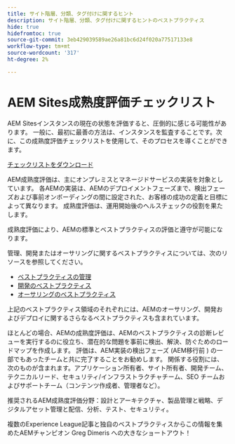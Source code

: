 ```yaml
---
title: サイト階層、分類、タグ付けに関するヒント
description: サイト階層、分類、タグ付けに関するヒントのベストプラクティス
hide: true
hidefromtoc: true
source-git-commit: 3eb429039589ae26a81bc6d24f020a77517133e8
workflow-type: tm+mt
source-wordcount: '317'
ht-degree: 2%

---
```



# AEM Sites成熟度評価チェックリスト

AEM Sitesインスタンスの現在の状態を評価すると、圧倒的に感じる可能性があります。 一般に、最初に最善の方法は、インスタンスを監査することです。次に、この成熟度評価チェックリストを使用して、そのプロセスを導くことができます。

[チェックリストをダウンロード](assets/AEM-Sites-Maturity-Assessment.xlsx)

AEM成熟度評価は、主にオンプレミスとマネージドサービスの実装を対象としています。 各AEMの実装は、AEMのデプロイメントフェーズまで、検出フェーズおよび事前オンボーディングの間に設定された、お客様の成功の定義と目標によって異なります。 成熟度評価は、運用開始後のヘルスチェックの役割を果たします。

成熟度評価により、AEMの標準とベストプラクティスの評価と遵守が可能になります。

管理、開発またはオーサリングに関するベストプラクティスについては、次のリソースを参照してください。

* [ベストプラクティスの管理](https://experienceleague.adobe.com/docs/experience-manager-65/administering/bestpractices/administer-best-practices.html?lang=en)
* [開発のベストプラクティス](https://experienceleague.adobe.com/docs/experience-manager-65/developing/bestpractices/best-practices.html?lang=en)
* [オーサリングのベストプラクティス](https://experienceleague.adobe.com/docs/experience-manager-65/authoring/authoring/best-practices.html?lang=en)

上記のベストプラクティス領域のそれぞれには、AEMのオーサリング、開発およびデプロイに関するさらなるベストプラクティスも含まれています。

ほとんどの場合、AEMの成熟度評価は、AEMのベストプラクティスの診断レビューを実行するのに役立ち、潜在的な問題を事前に検出、解決、防ぐためのロードマップを作成します。 評価は、AEM実装の検出フェーズ (AEM移行前 ) の一部でもあったチームと共に完了することをお勧めします。 関係する役割には、次のものが含まれます。アプリケーション所有者、サイト所有者、開発チーム、テクニカルリード、セキュリティ/インフラストラクチャチーム、SEO チームおよびサポートチーム（コンテンツ作成者、管理者など）。

推奨されるAEM成熟度評価分野：設計とアーキテクチャ、製品管理と戦略、デジタルアセット管理と配信、分析、テスト、セキュリティ。

複数のExperience League記事と独自のベストプラクティスからこの情報を集めたAEMチャンピオン Greg Dimeris への大きなショートアウト！

